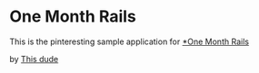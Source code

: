 # One Month Rails

This is the pinteresting sample application for  [*One Month Rails](http://onemonthrails.com)

by [This dude](www.omaral-agely.com)